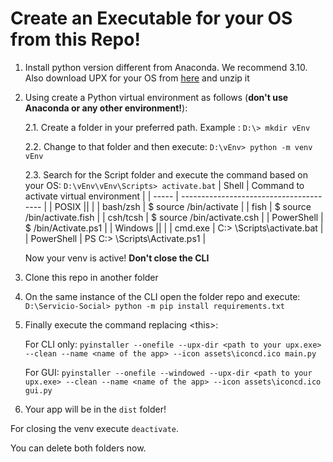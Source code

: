 # Create an Executable for your OS from this Repo!
1. Install python version different from Anaconda. We recommend 3.10. Also download UPX for your OS from [here](https://github.com/upx/upx/releases/tag/v4.2.4) and unzip it 
2. Using create a Python virtual environment as follows (**don't use Anaconda or any other environment!**):

    2.1. Create a folder in your preferred path. Example : `D:\> mkdir vEnv`
    
    2.2. Change to that folder and then execute: `D:\vEnv> python -m venv vEnv`
    
    2.3. Search for the Script folder and execute the command based on your OS: `D:\vEnv\vEnv\Scripts> activate.bat`
    | Shell | Command to activate virtual environment |
    | ----- | --------------------------------------- |
    | POSIX || |
    | bash/zsh | $ source <venv>/bin/activate |
    | fish | $ source <venv>/bin/activate.fish |
    | csh/tcsh | $ source <venv>/bin/activate.csh |
    | PowerShell | $ <venv>/bin/Activate.ps1 |
    | Windows || |
    | cmd.exe | C:\> <venv>\Scripts\activate.bat |
    | PowerShell | PS C:\> <venv>\Scripts\Activate.ps1 |

    Now your venv is active! **Don't close the CLI**

3. Clone this repo in another folder
4. On the same instance of the CLI open the folder repo and execute: `D:\Servicio-Social> python -m pip install requirements.txt`
5. Finally execute the command replacing \<this\>:
    
    For CLI only: `pyinstaller --onefile --upx-dir <path to your upx.exe> --clean --name <name of the app> --icon assets\iconcd.ico main.py`
    
    For GUI: `pyinstaller --onefile --windowed --upx-dir <path to your upx.exe> --clean --name <name of the app> --icon assets\iconcd.ico gui.py`

6. Your app will be in the `dist` folder!

For closing the venv execute `deactivate`.

You can delete both folders now.